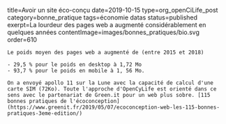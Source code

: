 title=Avoir un site éco-conçu
date=2019-10-15
type=org_openCiLife_post
category=bonne_pratique
tags=économie datas
status=published
exerpt=La lourdeur des pages web a augmenté considérablement en quelques années
contentImage=images/bonnes_pratiques/bio.svg
order=610
~~~~~~
Le poids moyen des pages web a augmenté de (entre 2015 et 2018)

- 29,5 % pour le poids en desktop à 1,72 Mo 
- 93,7 % pour le poids en mobile à 1, 56 Mo.

On a envoyé apollo 11 sur la Lune avec la capacité de calcul d'une carte SIM (72Ko). Toute l'approche d'OpenCyLife est orienté dans ce sens avec le partenariat de Green.it pour un web plus sobre. [115 bonnes pratiques de l'écoconception](https://www.greenit.fr/2019/05/07/ecoconception-web-les-115-bonnes-pratiques-3eme-edition/)